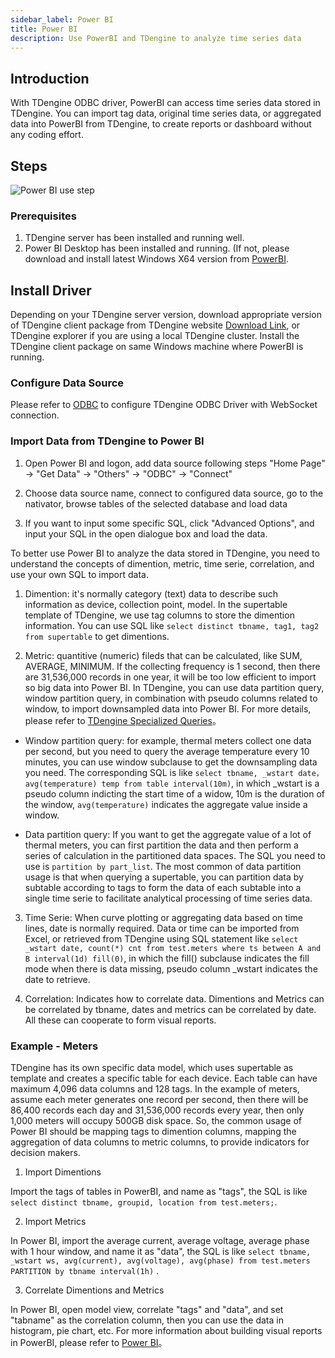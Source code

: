 ```yaml
---
sidebar_label: Power BI
title: Power BI
description: Use PowerBI and TDengine to analyze time series data
---
```


## Introduction

With TDengine ODBC driver, PowerBI can access time series data stored in TDengine. You can import tag data, original time series data, or aggregated data into PowerBI from TDengine, to create reports or dashboard without any coding effort.

## Steps
![Power BI use step](./powerbi-step-en.webp)

### Prerequisites

1. TDengine server has been installed and running well.
2. Power BI Desktop has been installed and running. (If not, please download and install latest Windows X64 version from [PowerBI](https://www.microsoft.com/download/details.aspx?id=58494).


## Install Driver

Depending on your TDengine server version, download appropriate version of TDengine client package from TDengine website [Download Link](../../get-started/package/), or TDengine explorer if you are using a local TDengine cluster. Install the TDengine client package on same Windows machine where PowerBI is running.

### Configure Data Source

Please refer to [ODBC](../../client-libraries/odbc) to configure TDengine ODBC Driver with WebSocket connection.

### Import Data from TDengine to Power BI

1. Open Power BI and logon, add data source following steps "Home Page" -> "Get Data" -> "Others" -> "ODBC" -> "Connect"

2. Choose data source name, connect to configured data source, go to the nativator, browse tables of the selected database and load data

3. If you want to input some specific SQL, click "Advanced Options", and input your SQL in the open dialogue box and load the data.


To better use Power BI to analyze the data stored in TDengine, you need to understand the concepts of dimention, metric, time serie, correlation, and use your own SQL to import data. 

1. Dimention: it's normally category (text) data to describe such information as device, collection point, model. In the supertable template of TDengine, we use tag columns to store the dimention information. You can use SQL like `select distinct tbname, tag1, tag2 from supertable` to get dimentions. 

2. Metric: quantitive (numeric) fileds that can be calculated, like SUM, AVERAGE, MINIMUM. If the collecting frequency is 1 second, then there are 31,536,000 records in one year, it will be too low efficient to import so big data into Power BI. In TDengine, you can use data partition query, window partition query, in combination with pseudo columns related to window, to import downsampled data into Power BI. For more details, please refer to [TDengine Specialized Queries](../../taos-sql/distinguished/)。

  - Window partition query: for example, thermal meters collect one data per second, but you need to query the average temperature every 10 minutes, you can use window subclause to get the downsampling data you need. The corresponding SQL is like `select tbname, _wstart date，avg(temperature) temp from table interval(10m)`, in which _wstart is a pseudo column indicting the start time of a widow, 10m is the duration of the window, `avg(temperature)` indicates the aggregate value inside a window. 

  - Data partition query: If you want to get the aggregate value of a lot of thermal meters, you can first partition the data and then perform a series of calculation in the partitioned data spaces. The SQL you need to use is `partition by part_list`. The most common of data partition usage is that when querying a supertable, you can partition data by subtable according to tags to form the data of each subtable into a single time serie to facilitate analytical processing of time series data.

3. Time Serie: When curve plotting or aggregating data based on time lines, date is normally required. Data or time can be imported from Excel, or retrieved from TDengine using SQL statement like `select _wstart date, count(*) cnt from test.meters where ts between A and B interval(1d) fill(0)`, in which the fill() subclause indicates the fill mode when there is data missing, pseudo column _wstart indicates the date to retrieve. 

4. Correlation: Indicates how to correlate data. Dimentions and Metrics can be correlated by tbname, dates and metrics can be correlated by date. All these can cooperate to form visual reports.

### Example - Meters

TDengine has its own specific data model, which uses supertable as template and creates a specific table for each device. Each table can have maximum 4,096 data columns and 128 tags. In the example of meters, assume each meter generates one record per second, then there will be 86,400 records each day and 31,536,000 records every year, then only 1,000 meters will occupy 500GB disk space. So, the common usage of Power BI should be mapping tags to dimention columns, mapping the aggregation of data columns to metric columns, to provide indicators for decision makers.

1. Import Dimentions

Import the tags of tables in PowerBI, and name as "tags", the SQL is like `select distinct tbname, groupid, location from test.meters;`. 

2. Import Metrics

In Power BI, import the average current, average voltage, average phase with 1 hour window, and name it as "data", the SQL is like `select tbname, _wstart ws, avg(current), avg(voltage), avg(phase) from test.meters PARTITION by tbname interval(1h)` .

3. Correlate Dimentions and Metrics

In Power BI, open model view, correlate "tags" and "data", and set "tabname" as the correlation column, then you can use the data in histogram, pie chart, etc. For more information about building visual reports in PowerBI, please refer to [Power BI](https://learn.microsoft.com/power-bi/)。